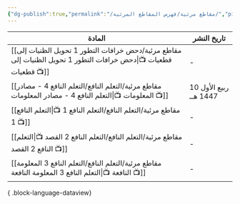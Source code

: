 ```yaml
---
{"dg-publish":true,"permalink":"/مقاطع مرئية/فهرس المقاطع المرئية/","pinned":true,"noteIcon":"✨"}
---
```


| المادة                                                                                                              | تاريخ النشر            |
| ------------------------------------------------------------------------------------------------------------------- | ---------------------- |
| [[مقاطع مرئية/دحض خرافات التطور 1 تحويل الظنيات إلى قطعيات 📺\|دحض خرافات التطور 1 تحويل الظنيات إلى قطعيات 📺]] | \-                     |
| [[مقاطع مرئية/التعلم النافع/التعلم النافع 4 - مصادر المعلومات 📺\|التعلم النافع 4 - مصادر المعلومات 📺]]         | 10 ربيع الأول 1447 هــ |
| [[مقاطع مرئية/التعلم النافع/التعلم النافع 1 📺\|التعلم النافع 1 📺]]                                             | \-                     |
| [[مقاطع مرئية/التعلم النافع/التعلم النافع 2 القصد 📺\|التعلم النافع 2 القصد 📺]]                                 | \-                     |
| [[مقاطع مرئية/التعلم النافع/التعلم النافع 3 المعلومة النافعة 📺\|التعلم النافع 3 المعلومة النافعة 📺]]           | \-                     |

{ .block-language-dataview}
